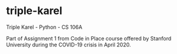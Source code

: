 # triple-karel
Triple Karel - Python - CS 106A

Part of Assignment 1 from Code in Place course offered by Stanford University during the COVID-19 crisis in April 2020.
